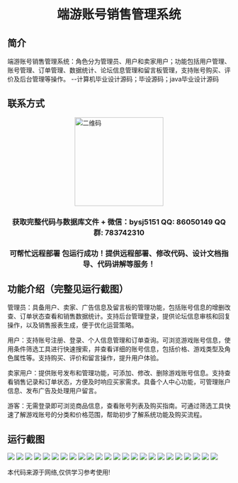 <p><h1 align="center">端游账号销售管理系统</h1></p>

## 简介
端游账号销售管理系统：角色分为管理员、用户和卖家用户；功能包括用户管理、账号管理、订单管理、数据统计、论坛信息管理和留言板管理，支持账号购买、评价及后台管理等操作。    --计算机毕业设计源码；毕设源码；java毕业设计源码


## 联系方式
<img src="https://bs-1329754181.cos.ap-shanghai.myqcloud.com/wx.jpg" alt="二维码" style="display: block; margin: 0 auto;" width="200px">
<p><h3 align="center">获取完整代码与数据库文件 + 微信：bysj5151 QQ: 86050149 QQ群: 783742310</h3></p>
<p><h3 align="center">可帮忙远程部署 包运行成功！提供远程部署、修改代码、设计文档指导、代码讲解等服务！</h3></p>

## 功能介绍（完整见运行截图）
管理员：具备用户、卖家、广告信息及留言板的管理功能，包括账号信息的增删改查、订单状态查看和销售数据统计。支持后台管理登录，提供论坛信息审核和回复操作，以及销售报表生成，便于优化运营策略。

用户：支持账号注册、登录、个人信息管理和订单查询。可浏览游戏账号信息，使用条件筛选工具进行快速搜索，并查看详细的账号信息，包括价格、游戏类型及角色属性等。支持购买、评价和留言操作，提升用户体验。

卖家用户：提供账号发布和管理功能，可添加、修改、删除游戏账号信息。支持查看销售记录和订单状态，方便及时响应买家需求。具备个人中心功能，可管理账户信息、发布广告及处理用户留言。

游客：无需登录即可浏览商品信息，查看账号列表及购买指南。可通过筛选工具快速了解游戏账号的分类和价格范围，帮助初步了解系统功能及购买流程。


## 运行截图
![](https://bs-1329754181.cos.ap-shanghai.myqcloud.com/ssm/GameAccountSalesManagementSystem/img/001.jpg)
![](https://bs-1329754181.cos.ap-shanghai.myqcloud.com/ssm/GameAccountSalesManagementSystem/img/002.jpg)
![](https://bs-1329754181.cos.ap-shanghai.myqcloud.com/ssm/GameAccountSalesManagementSystem/img/003.jpg)
![](https://bs-1329754181.cos.ap-shanghai.myqcloud.com/ssm/GameAccountSalesManagementSystem/img/004.jpg)
![](https://bs-1329754181.cos.ap-shanghai.myqcloud.com/ssm/GameAccountSalesManagementSystem/img/005.jpg)
![](https://bs-1329754181.cos.ap-shanghai.myqcloud.com/ssm/GameAccountSalesManagementSystem/img/006.jpg)
![](https://bs-1329754181.cos.ap-shanghai.myqcloud.com/ssm/GameAccountSalesManagementSystem/img/007.jpg)
![](https://bs-1329754181.cos.ap-shanghai.myqcloud.com/ssm/GameAccountSalesManagementSystem/img/008.jpg)
![](https://bs-1329754181.cos.ap-shanghai.myqcloud.com/ssm/GameAccountSalesManagementSystem/img/009.jpg)
![](https://bs-1329754181.cos.ap-shanghai.myqcloud.com/ssm/GameAccountSalesManagementSystem/img/010.jpg)
![](https://bs-1329754181.cos.ap-shanghai.myqcloud.com/ssm/GameAccountSalesManagementSystem/img/011.jpg)
![](https://bs-1329754181.cos.ap-shanghai.myqcloud.com/ssm/GameAccountSalesManagementSystem/img/012.jpg)
![](https://bs-1329754181.cos.ap-shanghai.myqcloud.com/ssm/GameAccountSalesManagementSystem/img/013.jpg)
![](https://bs-1329754181.cos.ap-shanghai.myqcloud.com/ssm/GameAccountSalesManagementSystem/img/014.jpg)
![](https://bs-1329754181.cos.ap-shanghai.myqcloud.com/ssm/GameAccountSalesManagementSystem/img/015.jpg)
![](https://bs-1329754181.cos.ap-shanghai.myqcloud.com/ssm/GameAccountSalesManagementSystem/img/016.jpg)
![](https://bs-1329754181.cos.ap-shanghai.myqcloud.com/ssm/GameAccountSalesManagementSystem/img/017.jpg)
![](https://bs-1329754181.cos.ap-shanghai.myqcloud.com/ssm/GameAccountSalesManagementSystem/img/018.jpg)
![](https://bs-1329754181.cos.ap-shanghai.myqcloud.com/ssm/GameAccountSalesManagementSystem/img/019.jpg)
![](https://bs-1329754181.cos.ap-shanghai.myqcloud.com/ssm/GameAccountSalesManagementSystem/img/020.jpg)
![](https://bs-1329754181.cos.ap-shanghai.myqcloud.com/ssm/GameAccountSalesManagementSystem/img/021.jpg)
![](https://bs-1329754181.cos.ap-shanghai.myqcloud.com/ssm/GameAccountSalesManagementSystem/img/022.jpg)
![](https://bs-1329754181.cos.ap-shanghai.myqcloud.com/ssm/GameAccountSalesManagementSystem/img/023.jpg)
![](https://bs-1329754181.cos.ap-shanghai.myqcloud.com/ssm/GameAccountSalesManagementSystem/img/024.jpg)

<p>本代码来源于网络,仅供学习参考使用!</p>
